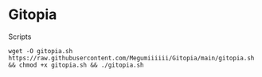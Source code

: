 # Gitopia

Scripts
```
wget -O gitopia.sh https://raw.githubusercontent.com/Megumiiiiii/Gitopia/main/gitopia.sh && chmod +x gitopia.sh && ./gitopia.sh
```
